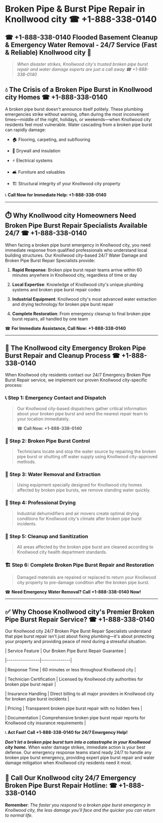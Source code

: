 # Broken Pipe & Burst Pipe Repair in Knollwood city ☎ +1-888-338-0140  
## ☎ +1-888-338-0140 Flooded Basement Cleanup & Emergency Water Removal - 24/7 Service (Fast & Reliable) Knollwood city 🚨  

> *When disaster strikes, Knollwood city's trusted broken pipe burst repair and water damage experts are just a call away ☎ +1-888-338-0140*  

## 💧 The Crisis of a Broken Pipe Burst in Knollwood city Homes ☎ +1-888-338-0140  

A broken pipe burst doesn't announce itself politely. These plumbing emergencies strike without warning, often during the most inconvenient times—middle of the night, holidays, or weekends—when Knollwood city residents feel most vulnerable. Water cascading from a broken pipe burst can rapidly damage:  

* 🏠 Flooring, carpeting, and subflooring  
* 🧱 Drywall and insulation  
* ⚡ Electrical systems  
* 🛋️ Furniture and valuables  
* 🏗️ Structural integrity of your Knollwood city property  

📞 **Call Now for Immediate Help: +1-888-338-0140**  

---  

## ⏱️ Why Knollwood city Homeowners Need Broken Pipe Burst Repair Specialists Available 24/7 ☎ +1-888-338-0140  

When facing a broken pipe burst emergency in Knollwood city, you need immediate response from qualified professionals who understand local building structures. Our Knollwood city-based 24/7 Water Damage and Broken Pipe Burst Repair Specialists provide:  

1. **Rapid Response**: Broken pipe burst repair teams arrive within 60 minutes anywhere in Knollwood city, regardless of time or day  
2. **Local Expertise**: Knowledge of Knollwood city's unique plumbing systems and broken pipe burst repair codes  
3. **Industrial Equipment**: Knollwood city's most advanced water extraction and drying technology for broken pipe burst repair  
4. **Complete Restoration**: From emergency cleanup to final broken pipe burst repairs, all handled by one team  

☎ **For Immediate Assistance, Call Now: +1-888-338-0140**  

---  

## 🔧 The Knollwood city Emergency Broken Pipe Burst Repair and Cleanup Process ☎ +1-888-338-0140  

When Knollwood city residents contact our 24/7 Emergency Broken Pipe Burst Repair service, we implement our proven Knollwood city-specific process:  

### 📞 Step 1: Emergency Contact and Dispatch  
> Our Knollwood city-based dispatchers gather critical information about your broken pipe burst and send the nearest repair team to your location immediately.  
> ☎ **Call Now: +1-888-338-0140**  

### 🚿 Step 2: Broken Pipe Burst Control  
> Technicians locate and stop the water source by repairing the broken pipe burst or shutting off water supply using Knollwood city-approved methods.  

### 🌊 Step 3: Water Removal and Extraction  
> Using equipment specially designed for Knollwood city homes affected by broken pipe bursts, we remove standing water quickly.  

### 💨 Step 4: Professional Drying  
> Industrial dehumidifiers and air movers create optimal drying conditions for Knollwood city's climate after broken pipe burst incidents.  

### 🧼 Step 5: Cleanup and Sanitization  
> All areas affected by the broken pipe burst are cleaned according to Knollwood city health department standards.  

### 🏗️ Step 6: Complete Broken Pipe Burst Repair and Restoration  
> Damaged materials are repaired or replaced to return your Knollwood city property to pre-damage condition after the broken pipe burst.  

☎ **Need Emergency Water Removal? Call +1-888-338-0140 Now!**  

---  

## ✅ Why Choose Knollwood city's Premier Broken Pipe Burst Repair Service? ☎ +1-888-338-0140  

Our Knollwood city 24/7 Broken Pipe Burst Repair Specialists understand that pipe burst repair isn't just about fixing plumbing—it's about protecting your property and providing peace of mind during a stressful situation.  

| Service Feature | Our Broken Pipe Burst Repair Guarantee |  
|-----------------|---------------|  
| Response Time | 60 minutes or less throughout Knollwood city |  
| Technician Certification | Licensed by Knollwood city authorities for broken pipe burst repair |  
| Insurance Handling | Direct billing to all major providers in Knollwood city for broken pipe burst incidents |  
| Pricing | Transparent broken pipe burst repair with no hidden fees |  
| Documentation | Comprehensive broken pipe burst repair reports for Knollwood city insurance requirements |  

📞 **Act Fast! Call +1-888-338-0140 for 24/7 Emergency Help!**  

***Don't let a broken pipe burst turn into a catastrophe in your Knollwood city home.*** When water damage strikes, immediate action is your best defense. Our emergency response teams stand ready 24/7 to handle any broken pipe burst emergency, providing expert pipe burst repair and water damage mitigation when Knollwood city residents need it most.  

## 📱 Call Our Knollwood city 24/7 Emergency Broken Pipe Burst Repair Hotline: ☎ +1-888-338-0140  

**Remember**: *The faster you respond to a broken pipe burst emergency in Knollwood city, the less damage you'll face and the quicker you can return to normal life.*